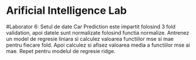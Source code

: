 # Arificial Intelligence Lab
#Laborator 6:
Setul de date Car Prediction este impartit folosind 3 fold validation, apoi datele sunt normalizate folosind functia normalize.
Antrenez un model de regresie liniara si calculez valoarea functiilor mse si mae pentru fiecare fold.
Apoi calculez si afisez valoarea media a functiilor mse ai mae.
Repet pentru modelul de regresie ridge.

